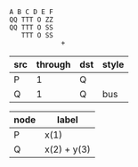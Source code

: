 
```
A B C D E F
QQ TTT O ZZ
QQ TTT O SS
   TTT O SS
             + 
```


| src  |  through | dst  | style |
| ---- | -------- | ---- | ----- |
| P    |        1 | Q    |       |
| Q    |        1 | Q    | bus   |

| node | label       |
| ---  | -----       |
| P    | x(1)        |
| Q    | x(2) + y(3) |


